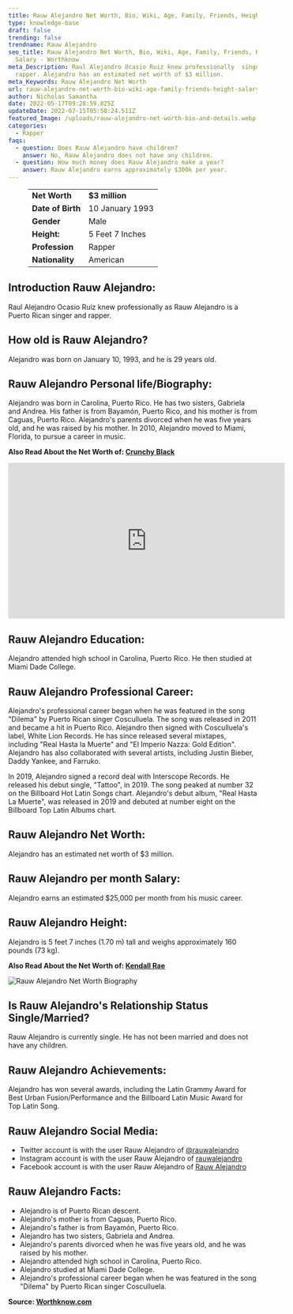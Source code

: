 ```yaml
---
title: Rauw Alejandro Net Worth, Bio, Wiki, Age, Family, Friends, Height & Salary
type: knowledge-base
draft: false
trending: false
trendname: Rauw Alejandro
seo_title: Rauw Alejandro Net Worth, Bio, Wiki, Age, Family, Friends, Height &
  Salary - Worthknow
meta_Description: Raul Alejandro Ocasio Ruiz knew professionally  singer and
  rapper. Alejandro has an estimated net worth of $3 million.
meta_Keywords: Rauw Alejandro Net Worth
url: rauw-alejandro-net-worth-bio-wiki-age-family-friends-height-salary
author: Nicholas Samantha
date: 2022-05-17T09:28:59.825Z
updateDate: 2022-07-15T05:58:24.511Z
featured_Image: /uploads/rauw-alejandro-net-worth-bio-and-details.webp
categories:
  - Rapper
faqs:
  - question: Does Rauw Alejandro have children?
    answer: No, Rauw Alejandro does not have any children.
  - question: How much money does Rauw Alejandro make a year?
    answer: Rauw Alejandro earns approximately $300k per year.
---
```

<figure class="wp-block-table is-style-stripes">
  <table>
    <tbody>
      <tr>
        <td>
          <strong>Net Worth</strong>
        </td>
        <td>
          <strong>$3 million</strong>
        </td>
      </tr>
      <tr>
        <td>
          <strong>Date of Birth</strong>
        </td>
        <td>10 January 1993</td>
      </tr>
      <tr>
        <td>
          <strong>Gender</strong>
        </td>
        <td>Male</td>
      </tr>
      <tr>
        <td>
          <strong>Height:</strong>
        </td>
        <td>5 Feet 7 Inches</td>
      </tr>
      <tr>
        <td>
          <strong>Profession</strong>
        </td>
        <td>Rapper</td>
      </tr>
      <tr>
        <td>
          <strong>Nationality</strong>
        </td>
        <td>American</td>
      </tr>
    </tbody>
  </table>
</figure>

## **Introduction Rauw Alejandro:**

Raul Alejandro Ocasio Ruiz knew professionally as Rauw Alejandro is a Puerto Rican singer and rapper. 

## **How old is Rauw Alejandro?**

Alejandro was born on January 10, 1993, and he is 29 years old.

## **Rauw Alejandro Personal life/Biography:**

Alejandro was born in Carolina, Puerto Rico. He has two sisters, Gabriela and Andrea. His father is from Bayamón, Puerto Rico, and his mother is from Caguas, Puerto Rico. Alejandro's parents divorced when he was five years old, and he was raised by his mother. In 2010, Alejandro moved to Miami, Florida, to pursue a career in music.

**Also Read About the Net Worth of: <a href="https://worthknow.com/crunchy-black-net-worth-bio-age-family-friends-height-salary/" target="_blank" rel="noopener">Crunchy Black</a>**

<iframe width="560" height="315" src="https://www.youtube.com/embed/QlNZHnmvOP8" title="YouTube video player" frameborder="0" allow="accelerometer; autoplay; clipboard-write; encrypted-media; gyroscope; picture-in-picture" allowfullscreen></iframe>

## **Rauw Alejandro Education:**

Alejandro attended high school in Carolina, Puerto Rico. He then studied at Miami Dade College.

## **Rauw Alejandro Professional Career:**

Alejandro's professional career began when he was featured in the song "Dilema" by Puerto Rican singer Cosculluela. The song was released in 2011 and became a hit in Puerto Rico. Alejandro then signed with Cosculluela's label, White Lion Records. He has since released several mixtapes, including "Real Hasta la Muerte" and "El Imperio Nazza: Gold Edition". Alejandro has also collaborated with several artists, including Justin Bieber, Daddy Yankee, and Farruko.

In 2019, Alejandro signed a record deal with Interscope Records. He released his debut single, "Tattoo", in 2019. The song peaked at number 32 on the Billboard Hot Latin Songs chart. Alejandro's debut album, "Real Hasta La Muerte", was released in 2019 and debuted at number eight on the Billboard Top Latin Albums chart.

## **Rauw Alejandro Net Worth:**

Alejandro has an estimated net worth of $3 million.

## **Rauw Alejandro per month Salary:**

Alejandro earns an estimated $25,000 per month from his music career.

## **Rauw Alejandro Height:**

Alejandro is 5 feet 7 inches (1.70 m) tall and weighs approximately 160 pounds (73 kg).

**Also Read About the Net Worth of: <a href="https://worthknow.com/kendall-rae-net-worth-bio-wiki-age-family-friends-height-salary/" target="_blank" rel="noopener">Kendall Rae</a>**

![Rauw Alejandro Net Worth Biography](/uploads/rauw-alejandro-net-worth-.webp)

## **Is Rauw Alejandro's Relationship Status Single/Married?**

Rauw Alejandro is currently single. He has not been married and does not have any children.

## **Rauw Alejandro Achievements:**

Alejandro has won several awards, including the Latin Grammy Award for Best Urban Fusion/Performance and the Billboard Latin Music Award for Top Latin Song.

## **Rauw Alejandro Social Media:**

* Twitter account is with the user Rauw Alejandro of <a href="https://twitter.com/rauwalejandro" target="_blank" rel="nofollow" rel="noopener">@rauwalejandro</a>
* Instagram account is with the user Rauw Alejandro of <a href="https://www.instagram.com/rauwalejandro/" target="_blank" rel="nofollow" rel="noopener">rauwalejandro</a>
* Facebook account is with the user Rauw Alejandro of <a href="https://www.facebook.com/rauwalejandro" target="_blank" rel="nofollow" rel="noopener">Rauw Alejandro</a>

## **Rauw Alejandro Facts:**

* Alejandro is of Puerto Rican descent.
* Alejandro's mother is from Caguas, Puerto Rico.
* Alejandro's father is from Bayamón, Puerto Rico.
* Alejandro has two sisters, Gabriela and Andrea.
* Alejandro's parents divorced when he was five years old, and he was raised by his mother.
* Alejandro attended high school in Carolina, Puerto Rico.
* Alejandro studied at Miami Dade College.
* Alejandro's professional career began when he was featured in the song "Dilema" by Puerto Rican singer Cosculluela.

**Source: <a href="https://worthknow.com/" target="_blank" rel="noopener">Worthknow.com</a>**